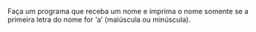 Faça um programa que receba um nome e imprima o nome somente se a primeira letra do
nome for ‘a’ (maiúscula ou minúscula).
